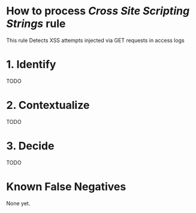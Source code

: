 # How to process *Cross Site Scripting Strings* rule
This rule Detects XSS attempts injected via GET requests in access logs

# 1. Identify
TODO

# 2. Contextualize
TODO

# 3. Decide
TODO

# Known False Negatives
None yet.
